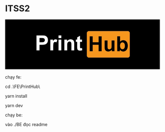 # ITSS2

![](./assets/_printhub.jpg)

chạy fe:


cd .\FE\PrintHub\


yarn install


yarn dev


chạy be:

vào ./BE đọc readme